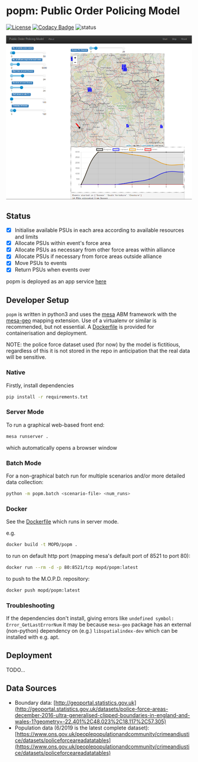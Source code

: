 # popm: Public Order Policing Model

[![License](https://img.shields.io/github/license/mashape/apistatus.svg)](https://opensource.org/licenses/MIT)
[![Codacy Badge](https://app.codacy.com/project/badge/Grade/220e164b605d4dd98771a5ab7e9281d1)](https://www.codacy.com?utm_source=github.com&amp;utm_medium=referral&amp;utm_content=M-O-P-D/popm&amp;utm_campaign=Badge_Grade)
![status](https://img.shields.io/badge/dev%20status-work%20in%20progress-red)

![screenshot](./doc/screenshot.png)

## Status

- [X] Initialise available PSUs in each area according to available resources and limits
- [X] Allocate PSUs within event's force area
- [X] Allocate PSUs as necessary from other force areas within alliance
- [X] Allocate PSUs if necessary from force areas outside alliance
- [X] Move PSUs to events
- [X] Return PSUs when events over

popm is deployed as an app service [here](https://popm.azurewebsites.net)

## Developer Setup

`popm` is written in python3 and uses the [mesa](https://mesa.readthedocs.io/en/master/) ABM framework with the [mesa-geo](https://github.com/Corvince/mesa-geo) mapping extension. Use of a virtualenv or similar is recommended, but not essential. A [Dockerfile](./Dockerfile) is provided for containerisation and deployment.

NOTE: the police force dataset used (for now) by the model is fictitious, regardless of this it is not stored in the repo in anticipation that the real data will be sensitive.

### Native

Firstly, install dependencies

```bash
pip install -r requirements.txt
```

### Server Mode

To run a graphical web-based front end:
```bash
mesa runserver .
```
which automatically opens a browser window

### Batch Mode

For a non-graphical batch run for multiple scenarios and/or more detailed data collection: 

```bash
python -m popm.batch <scenario-file> <num_runs>
```

### Docker

See the [Dockerfile](./Dockerfile) which runs in server mode.

e.g.

```bash
docker build -t MOPD/popm .
```

to run on default http port (mapping mesa's default port of 8521 to port 80):

```bash
docker run --rm -d -p 80:8521/tcp mopd/popm:latest
```

to push to the M.O.P.D. repository:

```bash
docker push mopd/popm:latest
```

### Troubleshooting

If the dependencies don't install, giving errors like `undefined symbol: Error_GetLastErrorNum` it may be because `mesa-geo` package has an external (non-python) dependency on (e.g.) `libspatialindex-dev` which can be installed with e.g. apt.

## Deployment

TODO...

## Data Sources

- Boundary data: [http://geoportal.statistics.gov.uk](http://geoportal.statistics.gov.uk/datasets/police-force-areas-december-2016-ultra-generalised-clipped-boundaries-in-england-and-wales-1?geometry=-22.401%2C48.023%2C18.117%2C57.305)
- Population data (6/2019 is the latest complete dataset): [https://www.ons.gov.uk/peoplepopulationandcommunity/crimeandjustice/datasets/policeforceareadatatables](https://www.ons.gov.uk/peoplepopulationandcommunity/crimeandjustice/datasets/policeforceareadatatables)
